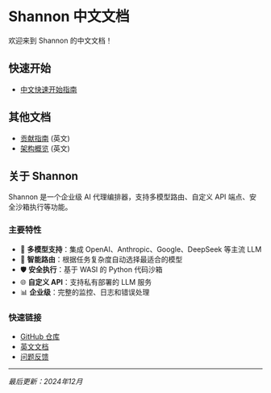 # Shannon 中文文档

欢迎来到 Shannon 的中文文档！

## 快速开始

- [中文快速开始指南](快速开始.md)

## 其他文档

- [贡献指南](https://github.com/Kocoro-lab/Shannon/blob/main/CONTRIBUTING.md) (英文)
- [架构概览](https://github.com/Kocoro-lab/Shannon/blob/main/docs/multi-agent-workflow-architecture.md) (英文)

## 关于 Shannon

Shannon 是一个企业级 AI 代理编排器，支持多模型路由、自定义 API 端点、安全沙箱执行等功能。

### 主要特性

- 🤖 **多模型支持**：集成 OpenAI、Anthropic、Google、DeepSeek 等主流 LLM
- 🔄 **智能路由**：根据任务复杂度自动选择最适合的模型
- 🛡️ **安全执行**：基于 WASI 的 Python 代码沙箱
- 🌐 **自定义 API**：支持私有部署的 LLM 服务
- 📊 **企业级**：完整的监控、日志和错误处理

### 快速链接

- [GitHub 仓库](https://github.com/Kocoro-lab/Shannon)
- [英文文档](https://github.com/Kocoro-lab/Shannon/blob/main/README.md)
- [问题反馈](https://github.com/Kocoro-lab/Shannon/issues)

---

*最后更新：2024年12月*